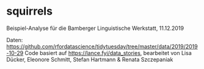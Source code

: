 # squirrels

Beispiel-Analyse für die Bamberger Linguistische Werkstatt, 11.12.2019

Daten: https://github.com/rfordatascience/tidytuesday/tree/master/data/2019/2019-10-29
Code basiert auf https://lance.fyi/data_stories, bearbeitet von Lisa Dücker, Eleonore Schmitt, Stefan Hartmann & Renata Szczepaniak
